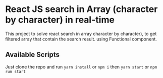 # React JS search in Array (character by character) in real-time

This project to solve react search in array character by character), to get filtered array that contain the search result.
using Functional component.

## Available Scripts

Just clone the repo and run `yarn install` or `npm i` then `yarn start` or `npm run start`